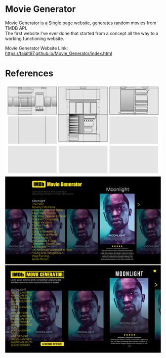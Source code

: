 # Movie Generator
Movie Generator is a Single page website, generates random movies from TMDB API.<br>
The first website I've ever done that started from a concept all the way to a working functioning website.

Movie Generator Website Link:  https://taialt97.github.io/Movie_Generator/index.html

# References
<img src="./refrence/Artboard_3.png" alt="First scetch ">
<img src="./refrence/Artboard_1.png" alt="First scetch ">
<img src="./refrence/Artboard_2.png" alt="First scetch ">
